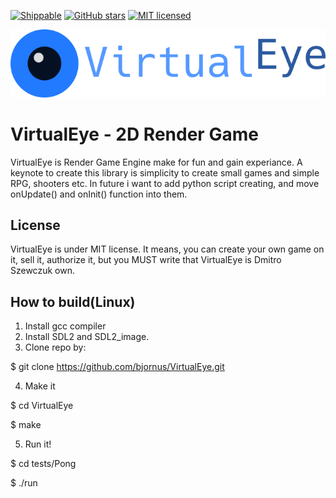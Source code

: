 [![Shippable](https://img.shields.io/shippable/5444c5ecb904a4b21567b0ff.svg?maxAge=2592000)]()
[![GitHub stars](https://img.shields.io/github/stars/badges/shields.svg?style=social&label=Star&maxAge=2592000)]()
[![MIT licensed](https://img.shields.io/badge/license-MIT-blue.svg)](https://github.com/bjornus/VirtualEye/blob/master/LICENSE)

<img src="logo.png">

# VirtualEye - 2D Render Game
VirtualEye is Render Game Engine make for fun and gain experiance. A keynote to create this library is simplicity to create small games and simple RPG, shooters etc. In future i want to add python script creating, and move onUpdate() and onInit() function into them.

## License
VirtualEye is under MIT license. It means, you can create your own game on it, sell it, authorize it, but you MUST write that VirtualEye is Dmitro Szewczuk own.

## How to build(Linux)
1. Install gcc compiler
2. Install SDL2 and SDL2_image.
3. Clone repo by:

  $ git clone https://github.com/bjornus/VirtualEye.git

4. Make it

  $ cd VirtualEye

  $ make

5. Run it!

  $ cd tests/Pong

  $ ./run
